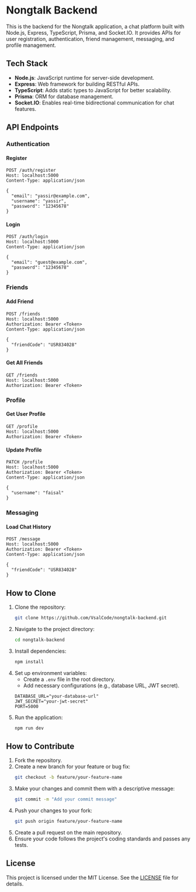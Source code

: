 # Nongtalk Backend

This is the backend for the Nongtalk application, a chat platform built with Node.js, Express, TypeScript, Prisma, and Socket.IO. It provides APIs for user registration, authentication, friend management, messaging, and profile management.

## Tech Stack
- **Node.js**: JavaScript runtime for server-side development.
- **Express**: Web framework for building RESTful APIs.
- **TypeScript**: Adds static types to JavaScript for better scalability.
- **Prisma**: ORM for database management.
- **Socket.IO**: Enables real-time bidirectional communication for chat features.

## API Endpoints

### Authentication
#### Register
```http
POST /auth/register
Host: localhost:5000
Content-Type: application/json

{
  "email": "yassir@example.com",
  "username": "yassir",
  "password": "12345678"
}
```

#### Login
```http
POST /auth/login
Host: localhost:5000
Content-Type: application/json

{
  "email": "guest@example.com",
  "password": "12345678"
}
```

### Friends
#### Add Friend
```http
POST /friends
Host: localhost:5000
Authorization: Bearer <Token>
Content-Type: application/json

{
  "friendCode": "USR834028"
}
```

#### Get All Friends
```http
GET /friends
Host: localhost:5000
Authorization: Bearer <Token>
```

### Profile
#### Get User Profile
```http
GET /profile
Host: localhost:5000
Authorization: Bearer <Token>
```

#### Update Profile
```http
PATCH /profile
Host: localhost:5000
Authorization: Bearer <Token>
Content-Type: application/json

{
  "username": "faisal"
}
```

### Messaging
#### Load Chat History
```http
POST /message
Host: localhost:5000
Authorization: Bearer <Token>
Content-Type: application/json

{
  "friendCode": "USR834028"
}
```

## How to Clone
1. Clone the repository:
   ```bash
   git clone https://github.com/VsalCode/nongtalk-backend.git
   ```
2. Navigate to the project directory:
   ```bash
   cd nongtalk-backend
   ```
3. Install dependencies:
   ```bash
   npm install
   ```
4. Set up environment variables:
   - Create a `.env` file in the root directory.
   - Add necessary configurations (e.g., database URL, JWT secret).
   ```env
   DATABASE_URL="your-database-url"
   JWT_SECRET="your-jwt-secret"
   PORT=5000
   ```
5. Run the application:
   ```bash
   npm run dev
   ```

## How to Contribute
1. Fork the repository.
2. Create a new branch for your feature or bug fix:
   ```bash
   git checkout -b feature/your-feature-name
   ```
3. Make your changes and commit them with a descriptive message:
   ```bash
   git commit -m "Add your commit message"
   ```
4. Push your changes to your fork:
   ```bash
   git push origin feature/your-feature-name
   ```
5. Create a pull request on the main repository.
6. Ensure your code follows the project's coding standards and passes any tests.

## License
This project is licensed under the MIT License. See the [LICENSE](LICENSE) file for details.